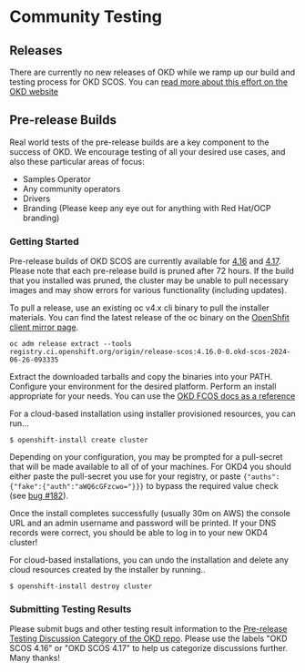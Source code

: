 # Community Testing

## Releases

There are currently no new releases of OKD while we ramp up our build and testing process for OKD SCOS. You can [read more about this effort on the OKD website](https://www.okd.io/blog/2024/06/01/okd_future_statement/#okd-working-group-statement-june-1-2024)



## Pre-release Builds 

Real world tests of the pre-release builds are a key component to the success of OKD. We encourage testing of all your desired use cases, and also these particular areas of focus:

* Samples Operator
* Any community operators
* Drivers
* Branding (Please keep any eye out for anything with Red Hat/OCP branding)

### Getting Started

Pre-release builds of OKD SCOS are currently available for [4.16](https://amd64.origin.releases.ci.openshift.org/#4.16.0-0.okd-scos) and [4.17](https://amd64.origin.releases.ci.openshift.org/#4.17.0-0.okd-scos). Please note that each pre-release build is pruned after 72 hours. If the build that you installed was pruned, the cluster may be unable to pull necessary images and may show errors for various functionality (including updates).

To pull a release, use an existing oc v4.x cli binary to pull the installer materials. You can find the latest release of the oc binary on the [OpenShfit client mirror page](https://mirror.openshift.com/pub/openshift-v4/clients/oc/latest/linux/).

```
oc adm release extract --tools registry.ci.openshift.org/origin/release-scos:4.16.0-0.okd-scos-2024-06-26-093335
```
Extract the downloaded tarballs and copy the binaries into your PATH. Configure your environment for the desired platform. Perform an install appropriate for your needs. You can use the [OKD FCOS docs as a reference](https://docs.okd.io/4.16/welcome/index.html) 

For a cloud-based installation using installer provisioned resources, you can run...

 ```
 $ openshift-install create cluster
 ```

Depending on your configuration, you may be prompted for a pull-secret that will be made available to all of of your machines. For OKD4 you should either paste the pull-secret you use for your registry, or paste `{"auths":{"fake":{"auth":"aWQ6cGFzcwo="}}}` to bypass the required value check (see [bug #182](https://github.com/openshift/okd/issues/182)).

Once the install completes successfully (usually 30m on AWS) the console URL and an admin username and password will be printed. If your DNS records were correct, you should be able to log in to your new OKD4 cluster!

For cloud-based installations, you can undo the installation and delete any cloud resources created by the installer by running..

```
$ openshift-install destroy cluster
```

### Submitting Testing Results

Please submit bugs and other testing result information to the [Pre-release Testing Discussion Category of the OKD repo](https://github.com/okd-project/okd/discussions/categories/pre-release-testing). Please use the labels "OKD SCOS 4.16" or "OKD SCOS 4.17" to help us categorize discussions further. Many thanks!
